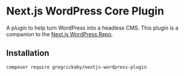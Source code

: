 # Next.js WordPress Core Plugin

A plugin to help turn WordPress into a headless CMS. This plugin is a companion to the [Next.js WordPress Repo](https://github.com/gregrickaby/nextjs-wordpress).

## Installation

```bash
composer require gregrickaby/nextjs-wordpress-plugin
```
